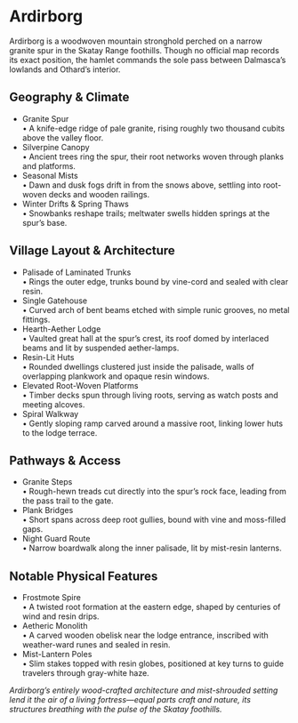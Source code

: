# Ardirborg

Ardirborg is a woodwoven mountain stronghold perched on a narrow granite spur in the Skatay Range foothills. Though no official map records its exact position, the hamlet commands the sole pass between Dalmasca’s lowlands and Othard’s interior.

## Geography & Climate

- Granite Spur  
    • A knife-edge ridge of pale granite, rising roughly two thousand cubits above the valley floor.
- Silverpine Canopy  
    • Ancient trees ring the spur, their root networks woven through planks and platforms.
- Seasonal Mists  
    • Dawn and dusk fogs drift in from the snows above, settling into root-woven decks and wooden railings.
- Winter Drifts & Spring Thaws  
    • Snowbanks reshape trails; meltwater swells hidden springs at the spur’s base.

## Village Layout & Architecture

- Palisade of Laminated Trunks  
    • Rings the outer edge, trunks bound by vine-cord and sealed with clear resin.
- Single Gatehouse  
    • Curved arch of bent beams etched with simple runic grooves, no metal fittings.
- Hearth-Aether Lodge  
    • Vaulted great hall at the spur’s crest, its roof domed by interlaced beams and lit by suspended aether-lamps.
- Resin-Lit Huts  
    • Rounded dwellings clustered just inside the palisade, walls of overlapping plankwork and opaque resin windows.
- Elevated Root-Woven Platforms  
    • Timber decks spun through living roots, serving as watch posts and meeting alcoves.
- Spiral Walkway  
    • Gently sloping ramp carved around a massive root, linking lower huts to the lodge terrace.

## Pathways & Access

- Granite Steps  
    • Rough-hewn treads cut directly into the spur’s rock face, leading from the pass trail to the gate.
- Plank Bridges  
    • Short spans across deep root gullies, bound with vine and moss-filled gaps.
- Night Guard Route  
    • Narrow boardwalk along the inner palisade, lit by mist-resin lanterns.

## Notable Physical Features

- Frostmote Spire  
    • A twisted root formation at the eastern edge, shaped by centuries of wind and resin drips.
- Aetheric Monolith  
    • A carved wooden obelisk near the lodge entrance, inscribed with weather-ward runes and sealed in resin.
- Mist-Lantern Poles  
    • Slim stakes topped with resin globes, positioned at key turns to guide travelers through gray-white haze.

_Ardirborg’s entirely wood-crafted architecture and mist-shrouded setting lend it the air of a living fortress—equal parts craft and nature, its structures breathing with the pulse of the Skatay foothills._